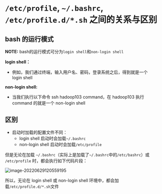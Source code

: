 # `/etc/profile`, `~/.bashrc`, `/etc/profile.d/*.sh` 之间的关系与区别

## bash 的运行模式

**NOTE:** bash的运行模式可分为`login shell`和`non-login shell`

**login shell：**

- 例如，我们通过终端，输入用户名、密码，登录系统之后，得到就是一个 login shell

**non-login shell:**

- 当我们执行以下命令 ssh hadoop103 command，在 hadoop103 执行 command 的就是一个 non-login shell

## 区别

- 启动时加载的配置文件不同：
  - login shell 启动时会加载`~/.bashrc`
  - non-login shell 启动时会加载`/etc/profile`

但是无论在加载 `~/.bashrc`（实际上是加载了`~/.bashrc`中的`/etc/bashrc`）或 `/etc/profile` 时，都会执行如下代码片段：

![image-20220629120559195](../assets/image-20220629120559195.png)

所以，无论在 login shell 或 non-login shell 环境中，都会加载`/etc/profile.d/*.sh`文件
